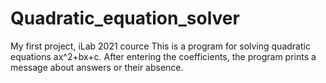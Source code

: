 # Quadratic_equation_solver
My first project, iLab 2021 cource
This is a program for solving quadratic equations ax^2+bx+c. After entering the coefficients, the program prints a message about answers or their absence.
